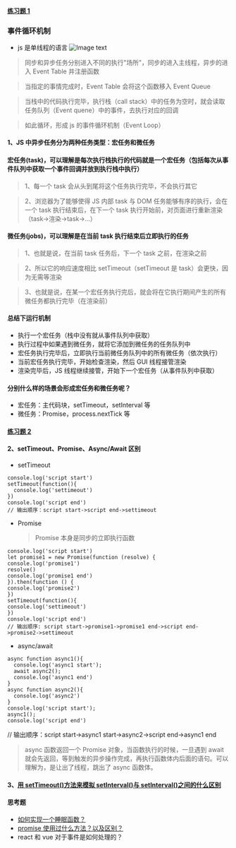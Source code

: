 #### [练习题 1](/EventLoop/demo1.md)

### 事件循环机制

- js 是单线程的语言
  ![Image text](https://upload-images.jianshu.io/upload_images/6100502-7831389bec37fe52.png?imageMogr2/auto-orient/strip|imageView2/2/w/1024/format/webp)

> 同步和异步任务分别进入不同的执行"场所"，同步的进入主线程，异步的进入 Event Table 并注册函数

> 当指定的事情完成时，Event Table 会将这个函数移入 Event Queue

> 当栈中的代码执行完毕，执行栈（call stack）中的任务为空时，就会读取任务队列（Event quene）中的事件，去执行对应的回调

> 如此循环，形成 js 的事件循环机制（Event Loop）

#### 1、JS 中异步任务分为两种任务类型：宏任务和微任务

#### 宏任务(task)，可以理解是每次执行栈执行的代码就是一个宏任务（包括每次从事件队列中获取一个事件回调并放到执行栈中执行）

> 1、每一个 task 会从头到尾将这个任务执行完毕，不会执行其它

> 2、浏览器为了能够使得 JS 内部 task 与 DOM 任务能够有序的执行，会在一个 task 执行结束后，在下一个 task 执行开始前，对页面进行重新渲染 （task->渲染->task->...）

#### 微任务(jobs)，可以理解是在当前 task 执行结束后立即执行的任务

> 1、也就是说，在当前 task 任务后，下一个 task 之前，在渲染之前

> 2、所以它的响应速度相比 setTimeout（setTimeout 是 task）会更快，因为无需等渲染

> 3、也就是说，在某一个宏任务执行完后，就会将在它执行期间产生的所有微任务都执行完毕（在渲染前）

#### 总结下运行机制

- 执行一个宏任务（栈中没有就从事件队列中获取）
- 执行过程中如果遇到微任务，就将它添加到微任务的任务队列中
- 宏任务执行完毕后，立即执行当前微任务队列中的所有微任务（依次执行）
- 当前宏任务执行完毕，开始检查渲染，然后 GUI 线程接管渲染
- 渲染完毕后，JS 线程继续接管，开始下一个宏任务（从事件队列中获取）

#### 分别什么样的场景会形成宏任务和微任务呢？

- 宏任务：主代码块，setTimeout，setInterval 等
- 微任务：Promise，process.nextTick 等

#### [练习题 2](/EventLoop/demo2.md)

#### 2、setTimeout、Promise、Async/Await 区别

- setTimeout

```
console.log('script start')
setTimeout(function(){
  console.log('settimeout')
})
console.log('script end')
// 输出顺序：script start->script end->settimeout
```

- Promise
  > Promise 本身是同步的立即执行函数

```
console.log('script start')
let promise1 = new Promise(function (resolve) {
console.log('promise1')
resolve()
console.log('promise1 end')
}).then(function () {
console.log('promise2')
})
setTimeout(function(){
console.log('settimeout')
})
console.log('script end')
// 输出顺序: script start->promise1->promise1 end->script end->promise2->settimeout
```

- async/await

```
async function async1(){
  console.log('async1 start');
  await async2();
  console.log('async1 end')
}
async function async2(){
  console.log('async2')
}
console.log('script start');
async1();
console.log('script end')
```

// 输出顺序：script start->async1 start->async2->script end->async1 end

> async 函数返回一个 Promise 对象，当函数执行的时候，一旦遇到 await 就会先返回，等到触发的异步操作完成，再执行函数体内后面的语句。可以理解为，是让出了线程，跳出了 async 函数体。

#### 3、[用 setTimeout()方法来模拟 setInterval()与 setInterval()之间的什么区别](https://blog.csdn.net/baidu_24024601/article/details/51862488)

#### 思考题

- [如何实现一个睡眠函数？](https://www.cnblogs.com/muzidaitou/p/12734914.html)
- [promise 使用过什么方法？以及区别？](https://es6.ruanyifeng.com/#docs/promise)
- react 和 vue 对于事件是如何处理的？
